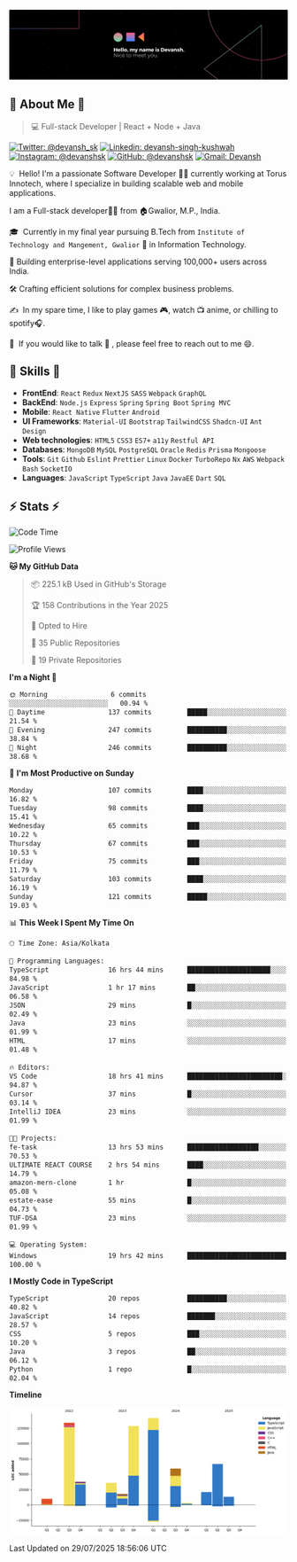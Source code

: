 ![Banner](./Devansh%20Singh%20Banner.png)

## 👋 About Me 👋

> 💻 Full-stack Developer | React + Node + Java

[![Twitter: @devansh_sk](https://img.shields.io/twitter/follow/devansh_sk?style=social)](https://twitter.com/devansh_sk)
[![Linkedin: devansh-singh-kushwah](https://img.shields.io/badge/-Devansh%20Singh%20Kushwah-blue?style=flat-square&logo=Linkedin&logoColor=white&link=https://www.linkedin.com/in/devanshsk/)](https://www.linkedin.com/in/devanshsk/)
[![Instagram: @devanshsk](https://img.shields.io/badge/-devanshsk-E4405F?style=flat-square&logo=instagram&logoColor=white)](https://instagram.com/devanshsk)
[![GitHub: @devanshsk](https://img.shields.io/github/followers/devanshsk?label=follow&style=social)](https://github.com/devanshsk)
[![Gmail: Devansh](https://img.shields.io/badge/Gmail-D14836?style=flat-square&logo=gmail&logoColor=white)](mailto:work.devanshsk@gmail.com)

💡 &nbsp;Hello! I'm a passionate Software Developer 🧑‍💻 currently working at Torus Innotech, where I specialize in building scalable web and mobile applications.

I am a Full-stack developer🧑‍💻 from 🏠Gwalior, M.P., India.

🎓 &nbsp;Currently in my final year pursuing B.Tech from `Institute of Technology and Mangement, Gwalior` 🏫 in Information Technology.

💼 Building enterprise-level applications serving 100,000+ users across India.

🛠️ Crafting efficient solutions for complex business problems.

✍️ &nbsp;In my spare time, I like to play games 🎮, watch 📺 anime, or chilling to spotify🎧.

💬 &nbsp;If you would like to talk 👋 , please feel free to reach out to me 😄.

##  🎉 Skills  🎉
- **FrontEnd**: `React` `Redux` `NextJS` `SASS` `Webpack` `GraphQL`
- **BackEnd**: `Node.js` `Express` `Spring` `Spring Boot` `Spring MVC`
- **Mobile**: `React Native` `Flutter` `Android` 
- **UI Frameworks**: `Material-UI` `Bootstrap` `TailwindCSS` `Shadcn-UI` `Ant Design`
- **Web technologies**: `HTML5` `CSS3` `ES7+` `a11y` `Restful API` 
- **Databases**: `MongoDB` `MySQL` `PostgreSQL` `Oracle` `Redis` `Prisma` `Mongoose`
- **Tools**: `Git` `Github` `Eslint` `Prettier` `Linux` `Docker` `TurboRepo` `Nx` `AWS` `Webpack` `Bash` `SocketIO`
- **Languages**: `JavaScript` `TypeScript` `Java` `JavaEE` `Dart` `SQL`

## ⚡ Stats ⚡
<!--START_SECTION:waka-->
![Code Time](http://img.shields.io/badge/Code%20Time-554%20hrs%2040%20mins-blue)

![Profile Views](http://img.shields.io/badge/Profile%20Views-0-blue)

**🐱 My GitHub Data** 

> 📦 225.1 kB Used in GitHub's Storage 
 > 
> 🏆 158 Contributions in the Year 2025
 > 
> 💼 Opted to Hire
 > 
> 📜 35 Public Repositories 
 > 
> 🔑 19 Private Repositories 
 > 
**I'm a Night 🦉** 

```text
🌞 Morning                6 commits           ░░░░░░░░░░░░░░░░░░░░░░░░░   00.94 % 
🌆 Daytime                137 commits         █████░░░░░░░░░░░░░░░░░░░░   21.54 % 
🌃 Evening                247 commits         ██████████░░░░░░░░░░░░░░░   38.84 % 
🌙 Night                  246 commits         ██████████░░░░░░░░░░░░░░░   38.68 % 
```
📅 **I'm Most Productive on Sunday** 

```text
Monday                   107 commits         ████░░░░░░░░░░░░░░░░░░░░░   16.82 % 
Tuesday                  98 commits          ████░░░░░░░░░░░░░░░░░░░░░   15.41 % 
Wednesday                65 commits          ███░░░░░░░░░░░░░░░░░░░░░░   10.22 % 
Thursday                 67 commits          ███░░░░░░░░░░░░░░░░░░░░░░   10.53 % 
Friday                   75 commits          ███░░░░░░░░░░░░░░░░░░░░░░   11.79 % 
Saturday                 103 commits         ████░░░░░░░░░░░░░░░░░░░░░   16.19 % 
Sunday                   121 commits         █████░░░░░░░░░░░░░░░░░░░░   19.03 % 
```


📊 **This Week I Spent My Time On** 

```text
🕑︎ Time Zone: Asia/Kolkata

💬 Programming Languages: 
TypeScript               16 hrs 44 mins      █████████████████████░░░░   84.98 % 
JavaScript               1 hr 17 mins        ██░░░░░░░░░░░░░░░░░░░░░░░   06.58 % 
JSON                     29 mins             █░░░░░░░░░░░░░░░░░░░░░░░░   02.49 % 
Java                     23 mins             ░░░░░░░░░░░░░░░░░░░░░░░░░   01.99 % 
HTML                     17 mins             ░░░░░░░░░░░░░░░░░░░░░░░░░   01.48 % 

🔥 Editors: 
VS Code                  18 hrs 41 mins      ████████████████████████░   94.87 % 
Cursor                   37 mins             █░░░░░░░░░░░░░░░░░░░░░░░░   03.14 % 
IntelliJ IDEA            23 mins             ░░░░░░░░░░░░░░░░░░░░░░░░░   01.99 % 

🐱‍💻 Projects: 
fe-task                  13 hrs 53 mins      ██████████████████░░░░░░░   70.53 % 
ULTIMATE REACT COURSE    2 hrs 54 mins       ████░░░░░░░░░░░░░░░░░░░░░   14.79 % 
amazon-mern-clone        1 hr                █░░░░░░░░░░░░░░░░░░░░░░░░   05.08 % 
estate-ease              55 mins             █░░░░░░░░░░░░░░░░░░░░░░░░   04.73 % 
TUF-DSA                  23 mins             ░░░░░░░░░░░░░░░░░░░░░░░░░   01.99 % 

💻 Operating System: 
Windows                  19 hrs 42 mins      █████████████████████████   100.00 % 
```

**I Mostly Code in TypeScript** 

```text
TypeScript               20 repos            ██████████░░░░░░░░░░░░░░░   40.82 % 
JavaScript               14 repos            ███████░░░░░░░░░░░░░░░░░░   28.57 % 
CSS                      5 repos             ███░░░░░░░░░░░░░░░░░░░░░░   10.20 % 
Java                     3 repos             ██░░░░░░░░░░░░░░░░░░░░░░░   06.12 % 
Python                   1 repo              █░░░░░░░░░░░░░░░░░░░░░░░░   02.04 % 
```



**Timeline**

![Lines of Code chart](https://raw.githubusercontent.com/DevanshSK/DevanshSK/main/assets/bar_graph.png)


 Last Updated on 29/07/2025 18:56:06 UTC
<!--END_SECTION:waka-->

